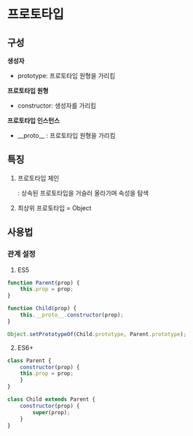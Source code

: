 # 프로토타입

## 구성

**생성자**

- prototype: 프로토타입 원형을 가리킴

**프로토타입 원형**

- constructor: 생성자를 가리킴

**프로토타입 인스턴스**

- \_\_proto\_\_ : 프로토타입 원형을 가리킴



## 특징

1. 프로토타입 체인
   
   : 상속된 프로토타입을 거슬러 올라가며 속성을 탐색

2. 최상위 프로토타입 = Object



## 사용법

### 관계 설정

1) ES5

```javascript
function Parent(prop) {
    this.prop = prop;
}

function Child(prop) {
    this.__proto__.constructor(prop);
}

Object.setPrototypeOf(Child.prototype, Parent.prototype);
```

2) ES6+

```javascript
class Parent {
    constructor(prop) {
    this.prop = prop;
    }
}

class Child extends Parent {
    constructor(prop) {
        super(prop);
    }
}
```
